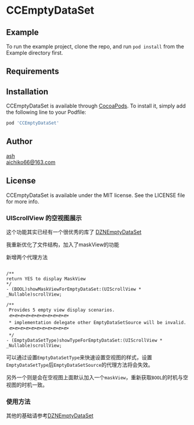 # CCEmptyDataSet

## Example

To run the example project, clone the repo, and run `pod install` from the Example directory first.

## Requirements

## Installation

CCEmptyDataSet is available through [CocoaPods](http://cocoapods.org). To install
it, simply add the following line to your Podfile:

```ruby
pod 'CCEmptyDataSet'
```

## Author

[ash](http://ashless.cc:3333/)
</br>
aichiko66@163.com

## License

CCEmptyDataSet is available under the MIT license. See the LICENSE file for more info.

### UIScrollView 的空视图展示

这个功能其实已经有一个很优秀的库了
[DZNEmptyDataSet](https://github.com/dzenbot/DZNEmptyDataSet/tree/master/DZNEmptyDataSet)  

我重新优化了文件结构，加入了maskView的功能

新增两个代理方法

```objc

/**
return YES to display MaskView
*/
- (BOOL)showMaskViewForEmptyDataSet:(UIScrollView * _Nullable)scrollView;

/**
 Provides 5 empty view display scenarios.
 🐟🐟🐟🐟🐟🐟🐟🐟🐟🐟🐟
 * implementation delegate other EmptyDataSetSource will be invalid.
 🐟🐟🐟🐟🐟🐟🐟🐟🐟🐟🐟
 */
- (EmptyDataSetType)showTypeForEmptyDataSet:(UIScrollView * _Nullable)scrollView;

```

可以通过设置`EmptyDataSetType`来快速设置空视图的样式，设置`EmptyDataSetType`后`EmptyDataSetSource`的代理方法将会失效。

另外一个则是会在空视图上面默认加入一个`maskView`，重新获取`BOOL`的时机与空视图的时机一致。

### 使用方法

其他的基础请参考[DZNEmptyDataSet](https://github.com/dzenbot/DZNEmptyDataSet/tree/master/DZNEmptyDataSet)
